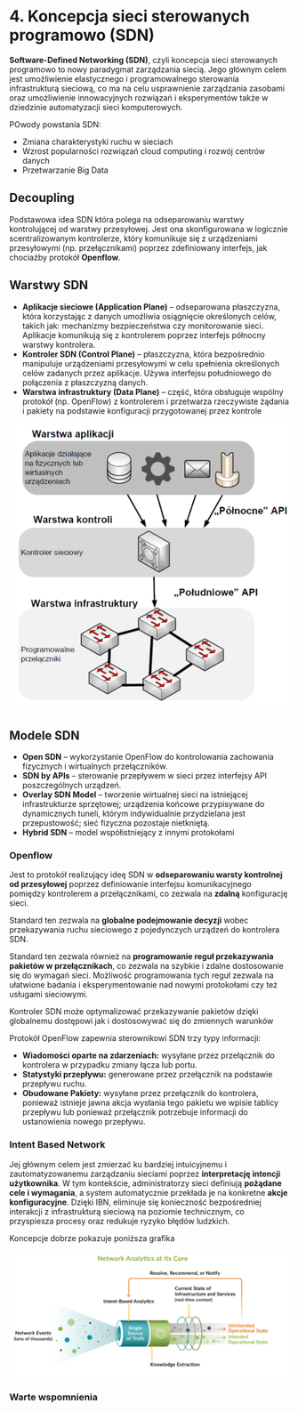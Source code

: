# 4.  Koncepcja sieci sterowanych programowo (SDN)

**Software-Defined Networking (SDN)**, czyli koncepcja sieci sterowanych programowo to
nowy paradygmat zarządzania siecią. Jego głównym celem jest
umożliwienie elastycznego i programowalnego sterowania infrastrukturą sieciową, co
ma na celu usprawnienie zarządzania zasobami oraz umożliwienie innowacyjnych
rozwiązań i eksperymentów także w dziedzinie automatyzacji sieci komputerowych.

POwody powstania SDN:

- Zmiana charakterystyki ruchu w sieciach
- Wzrost popularności rozwiązań cloud computing i rozwój centrów danych
- Przetwarzanie Big Data

## Decoupling

Podstawowa idea SDN która polega na odseparowaniu warstwy kontrolującej
od warstwy przesyłowej. Jest ona skonfigurowana w logicznie
scentralizowanym kontrolerze, który komunikuje się z urządzeniami przesyłowymi (np.
przełącznikami) poprzez zdefiniowany interfejs, jak chociażby protokół **Openflow**.


## Warstwy SDN

- **Aplikacje sieciowe (Application Plane)** – odseparowana płaszczyzna, która
korzystając z danych umożliwia osiągnięcie określonych celów, takich jak:
mechanizmy bezpieczeństwa czy monitorowanie sieci. Aplikacje komunikują się z
kontrolerem poprzez interfejs północny warstwy kontrolera.
-  **Kontroler SDN (Control Plane)** – płaszczyzna, która bezpośrednio manipuluje
urządzeniami przesyłowymi w celu spełnienia określonych celów zadanych przez
aplikacje. Używa interfejsu południowego do połączenia z płaszczyzną danych.
-  **Warstwa infrastruktury (Data Plane)** – część, która obsługuje wspólny protokół (np.
OpenFlow) z kontrolerem i przetwarza rzeczywiste żądania i pakiety na podstawie
konfiguracji przygotowanej przez kontrole

![](./images/SDN.png)

## Modele SDN

- **Open SDN** – wykorzystanie OpenFlow do kontrolowania zachowania fizycznych i
wirtualnych przełączników.
- **SDN by APIs** – sterowanie przepływem w sieci przez interfejsy API poszczególnych
urządzeń.
- **Overlay SDN Model** – tworzenie wirtualnej sieci na istniejącej infrastrukturze
sprzętowej; urządzenia końcowe przypisywane do dynamicznych tuneli, którym
indywidualnie przydzielana jest przepustowość; sieć fizyczna pozostaje nietkniętą.
- **Hybrid SDN** – model współistniejący z innymi protokołami

### Openflow

Jest to protokół realizujący ideę SDN w **odseparowaniu warsty kontrolnej od przesyłowej** poprzez definiowanie interfejsu komunikacyjnego pomiędzy kontrolerem a przełącznikami, co zezwala na **zdalną** konfigurację sieci.

Standard ten zezwala na **globalne podejmowanie decyzji** wobec przekazywania ruchu sieciowego z pojedynczych urządzeń do kontrolera SDN. 

Standard ten zezwala również na **programowanie reguł przekazywania pakietów w przełącznikach**, co zezwala na szybkie i zdalne dostosowanie się do wymagań sieci. Możliwość programowania tych reguł zezwala na ułatwione badania i eksperymentowanie nad nowymi protokołami czy też usługami sieciowymi.

Kontroler SDN może optymalizować przekazywanie pakietów dzięki globalnemu dostępowi jak i dostosowywać się do zmiennych warunków



Protokół OpenFlow zapewnia sterownikowi SDN trzy typy informacji:
- **Wiadomości oparte na zdarzeniach:** wysyłane przez przełącznik do kontrolera w
przypadku zmiany łącza lub portu.
- **Statystyki przepływu:** generowane przez przełącznik na podstawie przepływu ruchu.
- **Obudowane Pakiety:** wysyłane przez przełącznik do kontrolera, ponieważ istnieje
jawna akcja wysłania tego pakietu we wpisie tablicy przepływu lub ponieważ
przełącznik potrzebuje informacji do ustanowienia nowego przepływu.


### Intent Based Network

Jej głównym celem jest zmierzać ku bardziej intuicyjnemu i
zautomatyzowanemu zarządzaniu sieciami poprzez **interpretację intencji użytkownika**. W
tym kontekście, administratorzy sieci definiują **pożądane cele i wymagania**, a system
automatycznie przekłada je na konkretne **akcje konfiguracyjne**. Dzięki IBN, eliminuje się
konieczność bezpośredniej interakcji z infrastrukturą sieciową na poziomie technicznym, co
przyspiesza procesy oraz redukuje ryzyko błędów ludzkich.

Koncepcje dobrze pokazuje poniższa grafika

![](./images/IBM.png)

### Warte wspomnienia


